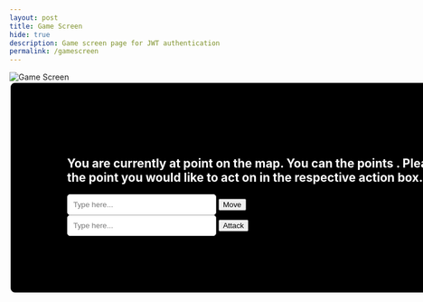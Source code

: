 ```yaml
---
layout: post
title: Game Screen
hide: true
description: Game screen page for JWT authentication
permalink: /gamescreen
---
```


<html lang="en">
<head>
<meta charset="UTF-8">
    <meta name="viewport" content="width=device-width, initial-scale=1.0">
    <style>
        .black-box {
            background-color: black;
            color: white;
            padding: 100px;
            border-radius: 10px;
            border: 2px solid white;
            text-align: left;
            width: 880px;
        }
        .white-input {
            background-color: white;
            padding: 10px;
            border: 1px solid #ccc;
            border-radius: 5px;
            width: 30%;
            box-sizing: border-box; /* Include padding and border in the width calculation */
        }
    </style>
</head>

<body>
    <img id="map" src="https://i.postimg.cc/x1YqnQJZ/MapPos1.jpg" alt="Game Screen" usemap="#gameMap">
    <div class="black-box">
        <!-- Ex: You are currently at point 1 on the map. You can move to the points 2, 3. Please input the number of the point you would like to move to. -->
        <!-- "1", "2, 3" needs to change + "move" should be able to change to "move or attack" + add text saying there's an enemy 1 step away from you -->
        <h2 id="boxtext">You are currently at point <span id="currentposition"></span> on the map. <span id="enemyalert"></span>You can <span id="actions"></span> the points <span id="possibleactionpositions"></span>. Please input the number of the point you would like to act on in the respective action box.</h2>
        <input type="number" min="1" max="9" class="white-input" placeholder="Type here..." id="playerinputmove">
        <button onclick="movement()">Move</button><br>
        <input type="number" min="1" max="9" class="white-input" placeholder="Type here..." id="playerinputattack">
        <button onclick="attack()">Attack</button>
    </div>
</body>

<script>
    // Define function to calculate damage
    async function calculateDamage() {
      var dataHealth = 0;
      // Fetch data to get HP
      const url = "http://{{site.baseurl}}/api/currentchar/";
      var options = {
          method: 'GET', // *GET, POST, PUT, DELETE, etc.
          mode: 'cors', // no-cors, *cors, same-origin
          cache: 'default', // *default, no-cache, reload, force-cache, only-if-cached
          credentials: 'include', // include, same-origin, omit
          headers: {
              'Content-Type': 'application/json',
          },
      };
      const response = await fetch(url, options);
      const data = await response.json();
      console.log(data);

      var dataObject = data[0];
      console.log(dataObject);

      dataHealth = dataObject["health"];
      console.log("EEE " + dataHealth);

      var newhealth = dataHealth - 1;
      console.log(newhealth)

      dataObject["health"] = newhealth;
      console.log(dataObject)

      // Send PUT request
      body = {
          // name: document.getElementById("name").value,
          classname: dataObject["classname"],
          health: newhealth,
          attack: dataObject["attack"],
          range: dataObject["range"],
          movement: dataObject["movement"]
      };
      var AuthOptions = {
          mode: 'cors', // no-cors, *cors, same-origin
          credentials: 'include', // include, same-origin, omit
          headers: {
              'Content-Type': 'application/json',
          },
          method: 'PUT', // Override the method property
          cache: 'no-cache', // Set the cache property
          body: JSON.stringify(body)
      };
      // fetch the API
      fetch(url, AuthOptions)
      // response is a RESTful "promise" on any successful fetch
      .then(response => {
          // check for response errors and display
          if (response.status !== 200) {
              // window.location.href = "{{site.baseurl}}/authorizationfail"; *update with link for error
              return;
          }
          // valid response will contain JSON data
          response.json().then(data => {
              // window.location.href='{{site.baseurl}}/gamescreen'
              console.log("Data updated")
          })
      })
      // catch fetch errors (ie ACCESS to server blocked)
      .catch(err => {
      console.log(err)
      });
      
      // Check if health is 0
      if (newhealth == 0) {
        window.location.href = '{{site.baseurl}}/losescreen';
      }
    };
    
    // Define variable for initial position and update it in text
    var position = 1;
    document.getElementById("currentposition").textContent = position;

    // Define object for the map images (MapPos1 means at point 1)
    var mapImages = {
        1: "https://i.postimg.cc/x1YqnQJZ/MapPos1.jpg",
        2: "https://i.postimg.cc/GmQtpfvm/MapPos2.jpg",
        3: "https://i.postimg.cc/SK1K6zT0/MapPos3.jpg",
        4: "https://i.postimg.cc/SKxsYGG7/MapPos4.jpg",
        5: "https://i.postimg.cc/ZYdqNn6g/MapPos5.jpg",
        6: "https://i.postimg.cc/rsxF2Z8c/MapPos6.jpg",
        7: "https://i.postimg.cc/RFjV8xxX/MapPos7.jpg",
        8: "https://i.postimg.cc/637pY5g8/MapPos8.jpg",
        9: "https://i.postimg.cc/dtcVjFB0/MapPos9.jpg"
    };

    // Define object for possible actions (movement and attack) depending on initial position and update it in text
    var possibleActionPositions = {
        1: [2, 3],
        2: [1, 3, 4, 5],
        3: [1, 2, 5, 6],
        4: [2, 5, 7],
        5: [2, 3, 4, 6, 7, 8],
        6: [3, 5, 8],
        7: [4, 5, 8, 9],
        8: [5, 6, 7, 9],
        9: [7, 8]
    }
    document.getElementById("possibleactionpositions").textContent = possibleActionPositions[position];

    // Define function to check if a number is in one of the possible actions
    var enemyposition = 9;
    var enemyspot = possibleActionPositions[enemyposition]
    function checkPosition(number, arr) {
      for (var i = 0; i < arr.length; i++) {
        if (arr[i] == number) {
          document.getElementById("enemyalert").textContent = "The enemy is one step away from you! ";
          document.getElementById("actions").textContent = "move to or attack";
          return;
        }
        else {
          document.getElementById("enemyalert").textContent = "";
          document.getElementById("actions").textContent = "move to";
        }
      }
    };
    checkPosition(position, enemyspot);

    // Function to pick a random number from 1 to max, and this is how to decide what the enemy is going to do and where
    function enemychoice(max) {
      var randomnumber = Math.random();
      var scalednumber = randomnumber * max;
      var endnumber = Math.floor(scalednumber) + 1;
      return endnumber;
    };

    // Function to pick a random number from an inputted array
    function enemychoice2(array) {
      const randomIndex = Math.floor(Math.random() * array.length);
      var moveposition = array[randomIndex];
      return moveposition;
    };

    // Define function for enemy movement
    function enemymove() {
      var moveposition = enemychoice2(enemyspot);
      while (moveposition == position) {
        moveposition = enemychoice2(enemyspot);
      };
      enemyposition = moveposition;
      enemyspot = possibleActionPositions[enemyposition]
      return;
    };
        
    // Define function for AI attack
    function enemyattack() {
      var attackposition = enemychoice2(enemyspot);
      if (attackposition == position) {
        calculateDamage();
      }
    };

    // Define function for player movement
    function movement() {
      // Set inputValue to the number entered
      inputmovement = document.getElementById("playerinputmove");
      inputValue = inputmovement.value;
      possiblemoves = possibleActionPositions[position];
      for (var i = 0; i < possiblemoves.length; i++) {
        if (possiblemoves[i] == inputValue) {
          // Set number entered as new postion and update text for current position, the possible places to act on, and map
          position = inputValue
          document.getElementById("currentposition").textContent = position;
          document.getElementById("possibleactionpositions").textContent = possibleActionPositions[position];
          var map = document.getElementById("map")
          map.src = mapImages[position]
          // Enemy act
          var choice = enemychoice(2)
          if (choice == 1) {
            enemymove();
            console.log("Enemy has moved to " + enemyposition)
            alert("Enemy has moved")
          }
          else if (choice == 2) {
            enemyattack();
            console.log("Enemy has attacked")
            alert("Enemy has attacked")
          }
          // Check positions and give alert if conditions met
          checkPosition(position, enemyspot)
          return;
        }
      }
      alert("Invalid number!")
    }

    // Define function for player attack
    function attack() {
      inputattack = document.getElementById("playerinputattack");
      inputattackValue = inputattack.value;
      possiblemoves = possibleActionPositions[position];
      for (var i = 0; i < possiblemoves.length; i++) {
        if (possiblemoves[i] == inputattackValue) {
          // Check if hit or not
          if (possiblemoves[i] == enemyposition) {
            alert("You Hit!")
            window.location.href='{{site.baseurl}}/winscreen'
            return;
          }
          else {
            alert("You Missed!")
          }
          // Enemy act
          var choice = enemychoice(2)
          if (choice == 1) {
            enemymove();
            console.log("Enemy has moved")
            alert("Enemy has moved")
          }
          else if (choice == 2) {
            enemyattack();
            console.log("Enemy has attacked")
            alert("Enemy has attacked")
          }
        }
      }
      alert("Invalid number!")
    }
</script>

